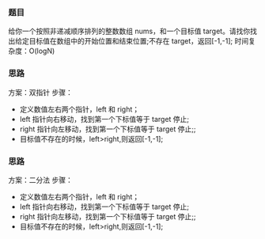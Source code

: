 ### 题目

给你一个按照非递减顺序排列的整数数组 nums，和一个目标值 target。请找你找出给定目标值在数组中的开始位置和结束位置;不存在 target，返回[-1,-1];
时间复杂度：O(logN)

### 思路

方案：双指针
步骤：

- 定义数值左右两个指针，left 和 right；
- left 指针向右移动，找到第一个下标值等于 target 停止;
- right 指针向左移动，找到第一个下标值等于 target 停止;;
- 目标值不存在的时候，left>right,则返回[-1,-1];

### 思路

方案：二分法
步骤：

- 定义数值左右两个指针，left 和 right；
- left 指针向右移动，找到第一个下标值等于 target 停止;
- right 指针向左移动，找到第一个下标值等于 target 停止;;
- 目标值不存在的时候，left>right,则返回[-1,-1];
